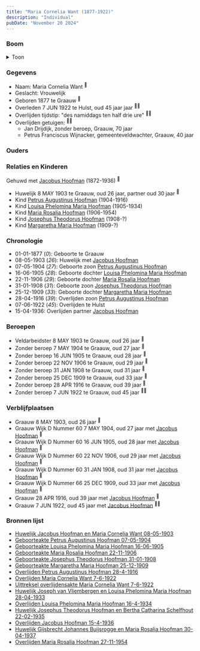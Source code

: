 ```yaml
---
title: "Maria Cornelia Want (1877-1922)"
description: "Individual"
pubDate: "November 20 2024"
---
```


### Boom
<details><summary>Toon</summary>

![test](https://www.plantuml.com/plantuml/svg/bPHHRzem4CVV_IbEvM5FI2I192142mpMeRP3NRjfcYRa96vYuTZ8TeHGnNUl8GvjGpTbRxRFv_lTtVzyfJIMkiWPKclADrZY728ShrCf2fvC1HCIjCHS6HFX6cKq8H1J6JDIhac-qJl8IHuHgSeZfOaaGkys1BrvDMPOANX6030HCY7o8QFncXEbXiCSKpuQWOVs27s2vJ6KGgXqkRZ5acAO2ia9CukVcEiBm0g-TZgkquMJUsi-cNappyHuVgA49NiO3Y8SxLQHq9gHmGYSC0ZWYyIusBwvezO5OolCarKiXLAHC53cSW2Bnpjm-guBrmLJ-W1dYHOu5b6Xu5g8fnppYgOJk02jcJVlpIV_e0ZX-snvO74RipWz62_l3OpdLpxx2cOus98aeJmzFdqx_cMkTRmZqxnaQZ6QPdf761DRmtNoN18jJHRZ8YsKflmy8TV4RP1GK4NjDax83Mr2pdb2DwAW2iCo8qpab6Ce1N36vaEJblksZPrUyshxLRMhX81mkC4y9Jp1-Ijf2NOl56OV0GPD08syxhxzE03wpQiNM9zUzwJDIff2aKrcMlcG4P48-L5JmoPDzHnOZ8-52njpNSBbk-AaPf9rzjS6zXlLfmUVPzC3H_y_EUp_q6xREK1sH5yFx7oqhTPhUx-s3shxiBRl8pioxT_c7qm8_tDwoEgrRWYGrKdT42BRgBgXZz2L4Q7vi5y0)
</details>

### Gegevens
- Naam: Maria Cornelia Want <sup><a href="../s00361/" style="text-decoration:none" title="Huwelijk Jacobus Hoofman en Maria Cornelia Want 08-05-1903">:link:</a></sup>
- Geslacht: Vrouwelijk
- Geboren 1877 te Graauw <sup><a href="../s00361/" style="text-decoration:none" title="Huwelijk Jacobus Hoofman en Maria Cornelia Want 08-05-1903">:link:</a></sup>
- Overleden 7 JUN 1922 te Hulst, oud 45 jaar jaar <sup><a href="../s00368/" style="text-decoration:none" title="Overlijden Maria Cornelia Want 7-6-1922">:link:</a><a href="../s00369/" style="text-decoration:none" title="Uittreksel overlijdensakte Maria Cornelia Want 7-6-1922">:link:</a></sup>
- Overlijden tijdstip: "des namiddags ten half drie ure" <sup><a href="../s00368/" style="text-decoration:none" title="Overlijden Maria Cornelia Want 7-6-1922">:link:</a><a href="../s00369/" style="text-decoration:none" title="Uittreksel overlijdensakte Maria Cornelia Want 7-6-1922">:link:</a></sup>
- Overlijden getuigen: <sup><a href="../s00368/" style="text-decoration:none" title="Overlijden Maria Cornelia Want 7-6-1922">:link:</a><a href="../s00369/" style="text-decoration:none" title="Uittreksel overlijdensakte Maria Cornelia Want 7-6-1922">:link:</a></sup>
  - Jan Drijdijk, zonder beroep, Graauw, 70 jaar
  - Petrus Franciscus Wijnacker, gemeenteveldwachter, Graauw, 40 jaar

### Ouders

### Relaties en Kinderen

Gehuwd met [Jacobus Hoofman](../i00072/) (1872-1936) <sup><a href="../s00361/" style="text-decoration:none" title="Huwelijk Jacobus Hoofman en Maria Cornelia Want 08-05-1903">:link:</a></sup>
- Huwelijk 8 MAY 1903 te Graauw, oud 26 jaar, partner oud 30 jaar <sup><a href="../s00361/" style="text-decoration:none" title="Huwelijk Jacobus Hoofman en Maria Cornelia Want 08-05-1903">:link:</a></sup>
- Kind [Petrus Augustinus Hoofman](../i00215/) (1904-1916)
- Kind [Louisa Phelomina Maria Hoofman](../i00216/) (1905-1934)
- Kind [Maria Rosalia Hoofman](../i00217/) (1906-1954)
- Kind [Josephus Theodorus Hoofman](../i00218/) (1908-?)
- Kind [Margaretha Maria Hoofman](../i00219/) (1909-?)

### Chronologie
- 01-01-1877 (<i>0</i>): Geboorte te Graauw
- 08-05-1903 (<i>26</i>): Huwelijk met [Jacobus Hoofman](../i00072/)
- 07-05-1904 (<i>27</i>): Geboorte zoon [Petrus Augustinus Hoofman](../i00215/)
- 16-06-1905 (<i>28</i>): Geboorte dochter [Louisa Phelomina Maria Hoofman](../i00216/)
- 22-11-1906 (<i>29</i>): Geboorte dochter [Maria Rosalia Hoofman](../i00217/)
- 31-01-1908 (<i>31</i>): Geboorte zoon [Josephus Theodorus Hoofman](../i00218/)
- 25-12-1909 (<i>33</i>): Geboorte dochter [Margaretha Maria Hoofman](../i00219/)
- 28-04-1916 (<i>39</i>): Overlijden zoon [Petrus Augustinus Hoofman](../i00215/)
- 07-06-1922 (<i>45</i>): Overlijden te Hulst
- 15-04-1936: Overlijden partner [Jacobus Hoofman](../i00072/)

### Beroepen
- Veldarbeidster 8 MAY 1903 te Graauw, oud 26 jaar <sup><a href="../s00361/" style="text-decoration:none" title="Huwelijk Jacobus Hoofman en Maria Cornelia Want 08-05-1903">:link:</a></sup>
- Zonder beroep 7 MAY 1904 te Graauw, oud 27 jaar <sup><a href="../s00362/" style="text-decoration:none" title="Geboorteakte Petrus Augustinus Hoofman 07-05-1904">:link:</a></sup>
- Zonder beroep 16 JUN 1905 te Graauw, oud 28 jaar <sup><a href="../s00363/" style="text-decoration:none" title="Geboorteakte Louisa Phelomina Maria Hoofman 16-06-1905">:link:</a></sup>
- Zonder beroep 22 NOV 1906 te Graauw, oud 29 jaar <sup><a href="../s00364/" style="text-decoration:none" title="Geboorteakte Maria Rosalia Hoofman 22-11-1906">:link:</a></sup>
- Zonder beroep 31 JAN 1908 te Graauw, oud 31 jaar <sup><a href="../s00365/" style="text-decoration:none" title="Geboorteakte Josephus Theodorus Hoofman 31-01-1908">:link:</a></sup>
- Zonder beroep 25 DEC 1909 te Graauw, oud 33 jaar <sup><a href="../s00366/" style="text-decoration:none" title="Geboorteakte Margaretha Maria Hoofman 25-12-1909">:link:</a></sup>
- Zonder beroep 28 APR 1916 te Graauw, oud 39 jaar <sup><a href="../s00367/" style="text-decoration:none" title="Overlijden Petrus Augustinus Hoofman 28-4-1916">:link:</a></sup>
- Zonder beroep 7 JUN 1922 te Graauw, oud 45 jaar <sup><a href="../s00368/" style="text-decoration:none" title="Overlijden Maria Cornelia Want 7-6-1922">:link:</a><a href="../s00369/" style="text-decoration:none" title="Uittreksel overlijdensakte Maria Cornelia Want 7-6-1922">:link:</a></sup>

### Verblijfplaatsen
- Graauw  8 MAY 1903, oud 26 jaar  <sup><a href="../s00361/" style="text-decoration:none" title="Huwelijk Jacobus Hoofman en Maria Cornelia Want 08-05-1903">:link:</a></sup>
- Graauw Wijk D Nummer 60 7 MAY 1904, oud 27 jaar met [Jacobus Hoofman](../i00072/) <sup><a href="../s00362/" style="text-decoration:none" title="Geboorteakte Petrus Augustinus Hoofman 07-05-1904">:link:</a></sup>
- Graauw Wijk D Nummer 60 16 JUN 1905, oud 28 jaar met [Jacobus Hoofman](../i00072/) <sup><a href="../s00363/" style="text-decoration:none" title="Geboorteakte Louisa Phelomina Maria Hoofman 16-06-1905">:link:</a></sup>
- Graauw Wijk D Nummer 60 22 NOV 1906, oud 29 jaar met [Jacobus Hoofman](../i00072/) <sup><a href="../s00364/" style="text-decoration:none" title="Geboorteakte Maria Rosalia Hoofman 22-11-1906">:link:</a></sup>
- Graauw Wijk D Nummer 60 31 JAN 1908, oud 31 jaar met [Jacobus Hoofman](../i00072/) <sup><a href="../s00365/" style="text-decoration:none" title="Geboorteakte Josephus Theodorus Hoofman 31-01-1908">:link:</a></sup>
- Graauw Wijk D Nummer 66 25 DEC 1909, oud 33 jaar met [Jacobus Hoofman](../i00072/) <sup><a href="../s00366/" style="text-decoration:none" title="Geboorteakte Margaretha Maria Hoofman 25-12-1909">:link:</a></sup>
- Graauw  28 APR 1916, oud 39 jaar met [Jacobus Hoofman](../i00072/) <sup><a href="../s00367/" style="text-decoration:none" title="Overlijden Petrus Augustinus Hoofman 28-4-1916">:link:</a></sup>
- Graauw  7 JUN 1922, oud 45 jaar met [Jacobus Hoofman](../i00072/) <sup><a href="../s00368/" style="text-decoration:none" title="Overlijden Maria Cornelia Want 7-6-1922">:link:</a><a href="../s00369/" style="text-decoration:none" title="Uittreksel overlijdensakte Maria Cornelia Want 7-6-1922">:link:</a></sup>

### Bronnen lijst
- [Huwelijk Jacobus Hoofman en Maria Cornelia Want 08-05-1903](../s00361/)
- [Geboorteakte Petrus Augustinus Hoofman 07-05-1904](../s00362/)
- [Geboorteakte Louisa Phelomina Maria Hoofman 16-06-1905](../s00363/)
- [Geboorteakte Maria Rosalia Hoofman 22-11-1906](../s00364/)
- [Geboorteakte Josephus Theodorus Hoofman 31-01-1908](../s00365/)
- [Geboorteakte Margaretha Maria Hoofman 25-12-1909](../s00366/)
- [Overlijden Petrus Augustinus Hoofman 28-4-1916](../s00367/)
- [Overlijden Maria Cornelia Want 7-6-1922](../s00368/)
- [Uittreksel overlijdensakte Maria Cornelia Want 7-6-1922](../s00369/)
- [Huwelijk Joseph van Vliembergen en Louisa Phelomina Maria Hoofman 28-04-1933](../s00370/)
- [Overlijden Louisa Phelomina Maria Hoofman 16-4-1934](../s00371/)
- [Huwelijk Josephus Theodorus Hoofman en Bertha Catharina Schelfhout 22-02-1935](../s00372/)
- [Overlijden Jacobus Hoofman 15-4-1936](../s00095/)
- [Huwelijk Gijsbrecht Johannes Buijsrogge en Maria Rosalia Hoofman 30-04-1937](../s00373/)
- [Overlijden Maria Rosalia Hoofman 27-11-1954](../s00374/)